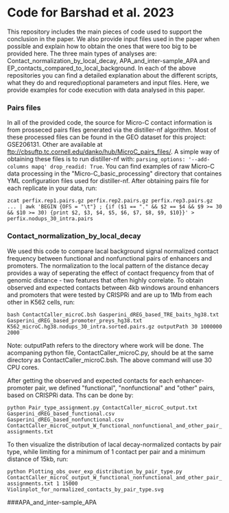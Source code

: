 # Code for Barshad et al. 2023
This repository includes the main pieces of code used to support the conclusion in the paper. We also provide input files used in the paper when possible and explain how to obtain the ones that were too big to be provided here. The three main types of analyses are: Contact_normalization_by_local_decay, APA_and_inter-sample_APA and EP_contacts_compared_to_local_background. In each of the above repositories you can find a detailed explanation about the different scripts, what they do and requred\optional parameters and input files. Here, we provide examples for code execution with data analysed in this paper.   

### Pairs files
In all of the provided code, the source for Micro-C contact information is from prosseced pairs files generated via the distiller-nf algorithm. Most of these processed files can be found in the GEO dataset for this project: GSE206131. Other are available at ftp://cbsuftp.tc.cornell.edu/danko/hub/MicroC_pairs_files/. A simple way of obtaining these files is to run distiller-nf with: `parsing_options: '--add-columns mapq' drop_readid: True`. You can find examples of raw Micro-C data processing in the "Micro-C_basic_processing" directory that containes YML configuration files used for distiller-nf. After obtaining pairs file for each replicate in your data, run:

`zcat perfix.rep1.pairs.gz perfix.rep2.pairs.gz perfix.rep3.pairs.gz ... | awk 'BEGIN {OFS = "\t"} ; {if ($1 == "." && $2 == $4 && $9 >= 30 && $10 >= 30) {print $2, $3, $4, $5, $6, $7, $8, $9, $10}}' > perfix.nodups_30_intra.pairs`

### Contact_normalization_by_local_decay
We used this code to compare lacal background signal normalized contact frequency between functional and nonfunctional pairs of enhancers and promoters. The normalization to the local pattern of the distance decay provides a way of seperating the effect of contact frequency from that of genomic distance - two features that often highly correlate. To obtain observed and expected contacts between 4kb windows around enhancers and promoters that were tested by CRISPRi and are up to 1Mb from each other in K562 cells, run:

`bash ContactCaller_microC.bsh Gasperini_dREG_based_TRE_baits_hg38.txt Gasperini_dREG_based_promoter_preys_hg38.txt K562_microC.hg38.nodups_30_intra.sorted.pairs.gz outputPath 30 1000000 2000`

Note: outputPath refers to the directory where work will be done. The acompaning python file, ContactCaller_microC.py, should be at the same directory as ContactCaller_microC.bsh. The above command will use 30 CPU cores.

After getting the observed and expected contacts for each enhancer-promoter pair, we defined "functional", "nonfunctional" and "other" pairs, based on CRISPRi data. Ths can be done by:

`python Pair_type_assignment.py ContactCaller_microC_output.txt Gasperini_dREG_based_functional.csv Gasperini_dREG_based_nonfunctional.csv ContactCaller_microC_output_W_functional_nonfunctional_and_other_pair_assignments.txt` 

To then visualize the distribution of lacal decay-normalized contacts by pair type, while limiting for a minimum of 1 contact per pair and a minimum distance of 15kb, run:

`python Plotting_obs_over_exp_distribution_by_pair_type.py ContactCaller_microC_output_W_functional_nonfunctional_and_other_pair_assignments.txt 1 15000 Violinplot_for_normalized_contacts_by_pair_type.svg`

###APA_and_inter-sample_APA

